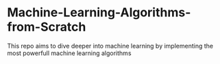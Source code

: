# Machine-Learning-Algorithms-from-Scratch

This repo aims to dive deeper into machine learning by implementing the most powerfull machine learning algorithms

